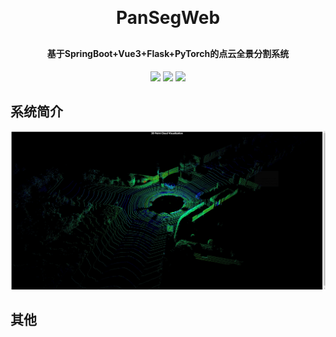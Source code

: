 <h1 align="center" style="margin: 30px 0 30px; font-weight: bold;">PanSegWeb</h1>
<h4 align="center">基于SpringBoot+Vue3+Flask+PyTorch的点云全景分割系统</h4>
<p align="center">
	<a href="https://gitee.com/y_project/RuoYi-Vue/stargazers"><img src="https://gitee.com/y_project/RuoYi-Vue/badge/star.svg?theme=dark"></a>
	<a href="https://gitee.com/y_project/RuoYi-Vue"><img src="https://img.shields.io/badge/RuoYi-v3.8.8-brightgreen.svg"></a>
	<a href="https://github.com/comradexy/PanSegWeb/blob/master/LICENSE"><img src="https://img.shields.io/github/license/ComradeXY/PanSegWeb"></a>
</p>

## 系统简介

![](./assets/pcd-vis-web.png)



## 其他